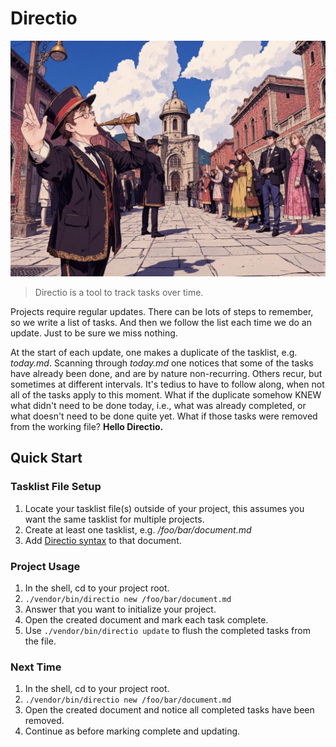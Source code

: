 # Directio

![Directio](images/directio.jpg)

> Directio is a tool to track tasks over time.

Projects require regular updates. There can be lots of steps to remember, so we write a list of tasks. And then we follow the list each time we do an update. Just to be sure we miss nothing.

At the start of each update, one makes a duplicate of the tasklist, e.g. _today.md_. Scanning through _today.md_ one notices that some of the tasks have already been done, and are by nature non-recurring. Others recur, but sometimes at different intervals. It's tedius to have to follow along, when not all of the tasks apply to this moment. What if the duplicate somehow KNEW what didn't need to be done today, i.e., what was already completed, or what doesn't need to be done quite yet. What if those tasks were removed from the working file? **Hello Directio.**

## Quick Start

### Tasklist File Setup

1. Locate your tasklist file(s) outside of your project, this assumes you want the same tasklist for multiple projects.
2. Create at least one tasklist, e.g. _/foo/bar/document.md_
3. Add [Directio syntax](@syntax) to that document.

### Project Usage

1. In the shell, cd to your project root.
2. `./vendor/bin/directio new /foo/bar/document.md`
3. Answer that you want to initialize your project.
4. Open the created document and mark each task complete.
5. Use `./vendor/bin/directio update` to flush the completed tasks from the file.

### Next Time

1. In the shell, cd to your project root.
2. `./vendor/bin/directio new /foo/bar/document.md`
3. Open the created document and notice all completed tasks have been removed.
4. Continue as before marking complete and updating.
